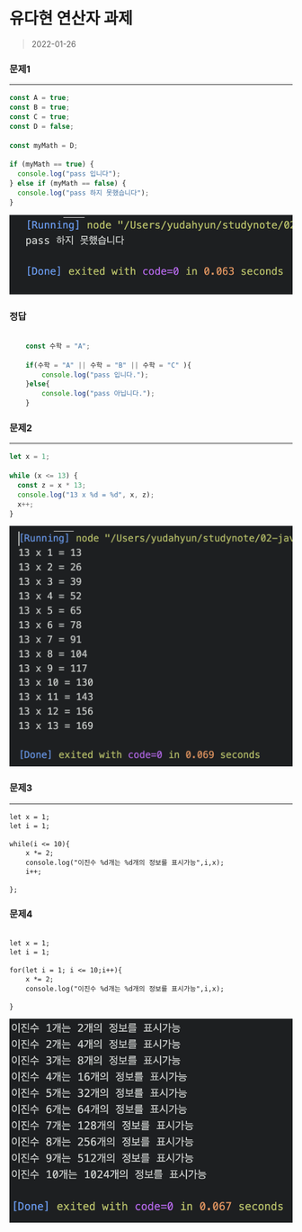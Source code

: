 # 유다현 연산자 과제

> 2022-01-26

### 문제1

---

```javascript
const A = true;
const B = true;
const C = true;
const D = false;

const myMath = D;

if (myMath == true) {
  console.log("pass 입니다");
} else if (myMath == false) {
  console.log("pass 하지 못했습니다");
}
```

![img](262img.png)

### 정답

```javascript

    const 수학 = "A";

    if(수학 = "A" || 수학 = "B" || 수학 = "C" ){
        console.log("pass 입니다.");
    }else{
        console.log("pass 아닙니다.");
    }

```

### 문제2

---

```javascript
let x = 1;

while (x <= 13) {
  const z = x * 13;
  console.log("13 x %d = %d", x, z);
  x++;
}
```

![img](264img.png)

### 문제3

---

```
let x = 1;
let i = 1;

while(i <= 10){
    x *= 2;
    console.log("이진수 %d개는 %d개의 정보를 표시가능",i,x);
    i++;

};
```

### 문제4

```

let x = 1;
let i = 1;

for(let i = 1; i <= 10;i++){
    x *= 2;
    console.log("이진수 %d개는 %d개의 정보를 표시가능",i,x);

}
```

![img](267img.png)
